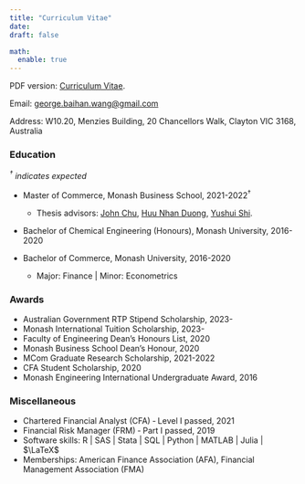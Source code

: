```yaml
---
title: "Curriculum Vitae"
date: 
draft: false

math:
  enable: true
---
```


PDF version: <a href="CV-GeorgeBaihanWang.pdf" target="_blank">Curriculum Vitae</a>.

Email: george.baihan.wang@gmail.com

Address: W10.20, Menzies Building, 20 Chancellors Walk, Clayton VIC 3168, Australia

### Education
*$^\dagger$ indicates expected*  

* Master of Commerce, Monash Business School, 2021-2022$^\dagger$
  - Thesis advisors: <a href="https://johnchungyenchu.org/" target="_blank" rel="noopener noreferrer">John Chu</a>, <a href="https://research.monash.edu/en/persons/huu-nhan-duong" target="_blank" rel="noopener noreferrer">Huu Nhan Duong</a>, <a href="https://sites.google.com/view/yushuis" target="_blank" rel="noopener noreferrer">Yushui Shi</a>.
  
* Bachelor of Chemical Engineering (Honours), Monash University, 2016-2020

* Bachelor of Commerce, Monash University, 2016-2020
  - Major: Finance | Minor: Econometrics 
  

### Awards
* Australian Government RTP Stipend Scholarship, 2023-
* Monash International Tuition Scholarship, 2023-
* Faculty of Engineering Dean’s Honours List, 2020
* Monash Business School Dean’s Honour, 2020
* MCom Graduate Research Scholarship, 2021-2022
* CFA Student Scholarship, 2020
* Monash Engineering International Undergraduate Award, 2016


### Miscellaneous
* Chartered Financial Analyst (CFA) ‑ Level I passed, 2021
* Financial Risk Manager (FRM) ‑ Part I passed, 2019
* Software skills: R | SAS | Stata | SQL | Python | MATLAB | Julia | $\LaTeX$
* Memberships: American Finance Association (AFA), Financial Management Association (FMA)



